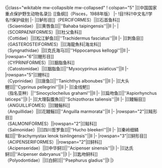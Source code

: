 {|class="wikitable mw-collapsible mw-collapsed" 
! colspan="5" |[[中国国家重点保护野生动物名录]]: [[鱼纲]]（Pisces，1988年版）
|-
!目!!科!!中文名!!学名!!保护级别
|-
|[[鲈形目]]（PERCIFORMES）||[[石首鱼科]]<br>（Sciaenidae）||[[黄唇鱼]]||''Bahaba taipingensis''||II
|-
|（SCORPAENIFORMES）||[[杜父鱼科]]<br>（Cottidae）||[[松江鲈鱼]]||''Trachidermus fasciatus''||II
|-
|[[刺鱼目]]<br>（GASTEROSTEIFORMES）||[[海龍魚科|海龙科]]<br>（Syngnathidae）||[[克氏海马]]||''Hippocampus kelloggi''||II
|-
|rowspan="6"|[[鲤形目]]<br>（CYPRINIFORMES）||[[胭脂鱼科]]<br>（Catostomidae）||[[胭脂鱼]]||''Myxocyprinus asiaticus''||II
|-
|rowspan="5"|[[鲤科]]<br>（Cyprinidae）||[[唐鱼]]||''Tanichthys albonubes''||II
|-
|[[大头鲤]]||''Cyprinus pellegrini''||II
|- 
|[[金线鲃]]<br>（指名亚种）||''Sinocyclocheilus grahami''||II
|-
|[[扁吻鱼]]||''Aspiorhynchus laticeps''||I
|- 
|[[大理裂腹魚]]||''Schizothorax taliensis''||II
|- 
|[[鳗鲡目]]<br>（ANGUILLIFOMES）||[[鳗鲡科]]<br>（Anguillidae）||[[花鳗鲡]]||''Anguilla marmorata''||II
|- 
|rowspan="2"|[[鲑形目]]<br>（SALMONIFORMES）||rowspan="2"|[[鲑科]]<br>（Salmonidae）||[[四川哲罗鱼]]||''Hucho bleekeri''||II
|- 
|[[秦岭细鳞鲑]]||''Brachymystax lenok tsinlingensis''||II
|- 
|rowspan="3"|[[鲟形目]]<br>（ACIPENSERIFORMES）||rowspan="2"|[[鲟科]]<br>（Acipenseridae）||[[中华鲟]]||''Acipenser sinensis''||I
|- 
|[[达氏鲟]]||''Acipenser dabryanus''||I
|- 
|[[匙吻鲟科]]<br>（Polyodontidae）||[[白鲟]]||''Psephurus gladius''||I
|}
